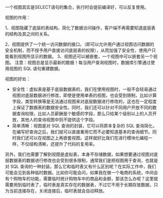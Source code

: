 一个视图其实是SELECT语句的集合，执行时会提前编译好，可以反复使用。

  视图的作用：

1、视图隐藏了底层的表结构，简化了数据访问操作，客户端不再需要知道底层表的结构及其之间的关系。

2、视图提供了一个统一访问数据的接口。（即可以允许用户通过视图访问数据的安全机制，而不授予用户直接访问底层表的权限），从而加强了安全性，使用户只能看到视图所显示的数据。
3、视图还可以被嵌套，一个视图中可以嵌套另一个视图。
注意：视图总是显示最新的数据！每当用户查询视图时，数据库引擎通过使用视图的 SQL 语句重建数据。  

视图的好处：

* 安全性：虚拟表是基于底层数据表的，我们在使用视图时，一般不会轻易通过视图对底层数据进行修改，即使是使用单表的视图，也会受到限制，比如计算字段，类型转换等是无法通过视图来对底层数据进行修改的，这也在一定程度上保证了数据表的数据安全性。同时，我们还可以针对不同用户开放不同的数据查询权限，比如人员薪酬是个敏感的字段，那么只给某个级别以上的人员开放，其他人的查询视图中则不提供这个字段。
* 简单清晰：视图是对 SQL 查询的封装，它可以将原本复杂的 SQL 查询简化，在编写好查询之后，我们就可以直接重用它而不必要知道基本的查询细节。同时我们还可以在视图之上再嵌套视图。这样就好比我们在进行模块化编程一样，不仅结构清晰，还提升了代码的复用率。

另外，我们也需要了解到视图是虚拟表，本身不存储数据，如果想要通过视图对底层数据表的数据进行修改也会受到很多限制，通常我们是把视图用于查询，也就是对 SQL 查询的一种封装。那么它和临时表又有什么区别呢？在实际工作中，我们可能会见到各种临时数据。比如你可能会问，如果我在做一个电商的系统，中间会有个购物车的功能，需要临时统计购物车中的商品和金额，那该怎么办呢？这里就需要用到临时表了，临时表是真实存在的数据表，不过它不用于长期存放数据，只为当前连接存在，关闭连接后，临时表就会自动释放。